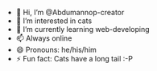 - 👋 Hi, I’m @Abdumannop-creator
- 👀 I’m interested in cats
- 🌱 I’m currently learning web-developing
- 📫 Always online
- 😄 Pronouns: he/his/him
- ⚡ Fun fact: Cats have a long tail :-P

<!---
Abdumannop-creator/Abdumannop-creator is a ✨ special ✨ repository because its `README.md` (this file) appears on your GitHub profile.
You can click the Preview link to take a look at your changes.
--->
